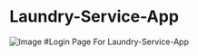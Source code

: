 # Laundry-Service-App

![Image](https://github.com/user-attachments/assets/c6ba6e72-9cf9-41a6-8636-2eb801552109)
#Login Page For Laundry-Service-App
